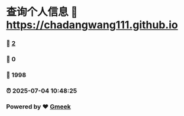 # 查询个人信息 :link: https://chadangwang111.github.io 
### :page_facing_up: [2](https://chadangwang111.github.io/tag.html) 
### :speech_balloon: 0 
### :hibiscus: 1998 
### :alarm_clock: 2025-07-04 10:48:25 
### Powered by :heart: [Gmeek](https://github.com/Meekdai/Gmeek)
